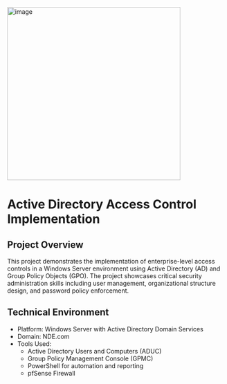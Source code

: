 <img width="400" height="400" alt="image" src="https://github.com/user-attachments/assets/ba293d46-c3a5-4be2-81ac-12e20ba00fcc" />



# Active Directory Access Control Implementation

## Project Overview
This project demonstrates the implementation of enterprise-level access controls in a Windows Server environment using Active Directory (AD) and Group Policy Objects (GPO). The project showcases critical security administration skills including user management, organizational structure design, and password policy enforcement.

## Technical Environment
- Platform: Windows Server with Active Directory Domain Services
- Domain: NDE.com
- Tools Used:
  - Active Directory Users and Computers (ADUC)
  - Group Policy Management Console (GPMC)
  - PowerShell for automation and reporting
  - pfSense Firewall
